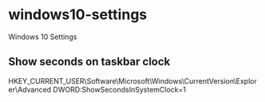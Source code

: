 # windows10-settings
Windows 10 Settings

## Show seconds on taskbar clock
HKEY_CURRENT_USER\Software\Microsoft\Windows\CurrentVersion\Explorer\Advanced
DWORD:ShowSecondsInSystemClock=1
